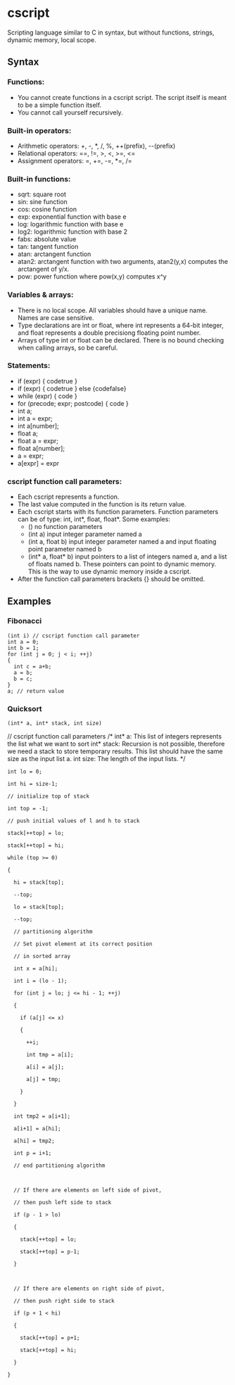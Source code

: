 # cscript
Scripting language similar to C in syntax, but without functions, strings, dynamic memory, local scope.

## Syntax

### Functions:
 * You cannot create functions in a cscript script. The script itself is meant to be a simple function itself.
 * You cannot call yourself recursively.
 
### Built-in operators:
 * Arithmetic operators: +, -, *, /, %, ++(prefix), --(prefix)
 * Relational operators: ==, !=, >, <, >=, <=
 * Assignment operators: =, +=, -=, *=, /=
 
### Built-in functions:
 * sqrt: square root
 * sin: sine function
 * cos: cosine function
 * exp: exponential function with base e
 * log: logarithmic function with base e
 * log2: logarithmic function with base 2
 * fabs: absolute value
 * tan: tangent function
 * atan: arctangent function
 * atan2: arctangent function with two arguments, atan2(y,x) computes the arctangent of y/x.
 * pow: power function where pow(x,y) computes x^y

### Variables & arrays:
 * There is no local scope. All variables should have a unique name. Names are case sensitive.
 * Type declarations are int or float, where int represents a 64-bit integer, and float represents a double precisiong floating point number.
 * Arrays of type int or float can be declared. There is no bound checking when calling arrays, so be careful.

### Statements:
 * if (expr) { codetrue }
 * if (expr) { codetrue } else {codefalse}
 * while (expr) { code }
 * for (precode; expr; postcode) { code }
 * int a;
 * int a = expr;
 * int a[number];
 * float a;
 * float a = expr;
 * float a[number];
 * a = expr;
 * a[expr] = expr
 
### cscript function call parameters:
 * Each cscript represents a function.
 * The last value computed in the function is its return value.
 * Each cscript starts with its function parameters. Function parameters can be of type: int, int*, float, float*. Some examples:
     * ()                   no function parameters
     * (int a)              input integer parameter named a
     * (int a, float b)     input integer parameter named a and input floating point parameter named b 
     * (int* a, float* b)   input pointers to a list of integers named a, and a list of floats named b. These pointers can point to dynamic memory. This is the way to use dynamic memory inside a cscript.
 * After the function call parameters brackets {} should be omitted.
 
## Examples

### Fibonacci

    (int i) // cscript function call parameter
    int a = 0; 
    int b = 1; 
    for (int j = 0; j < i; ++j) 
    { 
      int c = a+b; 
      a = b; 
      b = c; 
    } 
    a; // return value

### Quicksort
 
    (int* a, int* stack, int size)// cscript function call parameters
    /*
    int* a: This list of integers represents the list what we want to sort
    int* stack: Recursion is not possible, therefore we need a stack to store temporary results.
                This list should have the same size as the input list a.
    int size: The length of the input lists.
    */
    
    int lo = 0;
    int hi = size-1;
    // initialize top of stack
    int top = -1;
    // push initial values of l and h to stack
    stack[++top] = lo;
    stack[++top] = hi;
    while (top >= 0)
    {
      hi = stack[top];
      --top;
      lo = stack[top];
      --top;
      // partitioning algorithm
      // Set pivot element at its correct position
      // in sorted array
      int x = a[hi];
      int i = (lo - 1);
      for (int j = lo; j <= hi - 1; ++j)
      {
        if (a[j] <= x)
        {
          ++i;
          int tmp = a[i];
          a[i] = a[j];
          a[j] = tmp;
        }
      }
      int tmp2 = a[i+1];
      a[i+1] = a[hi];
      a[hi] = tmp2;
      int p = i+1;
      // end partitioning algorithm

      // If there are elements on left side of pivot,
      // then push left side to stack
      if (p - 1 > lo)
      {
        stack[++top] = lo;
        stack[++top] = p-1;
      }

      // If there are elements on right side of pivot,
      // then push right side to stack
      if (p + 1 < hi)
      {
        stack[++top] = p+1;
        stack[++top] = hi;
      }
    }
  